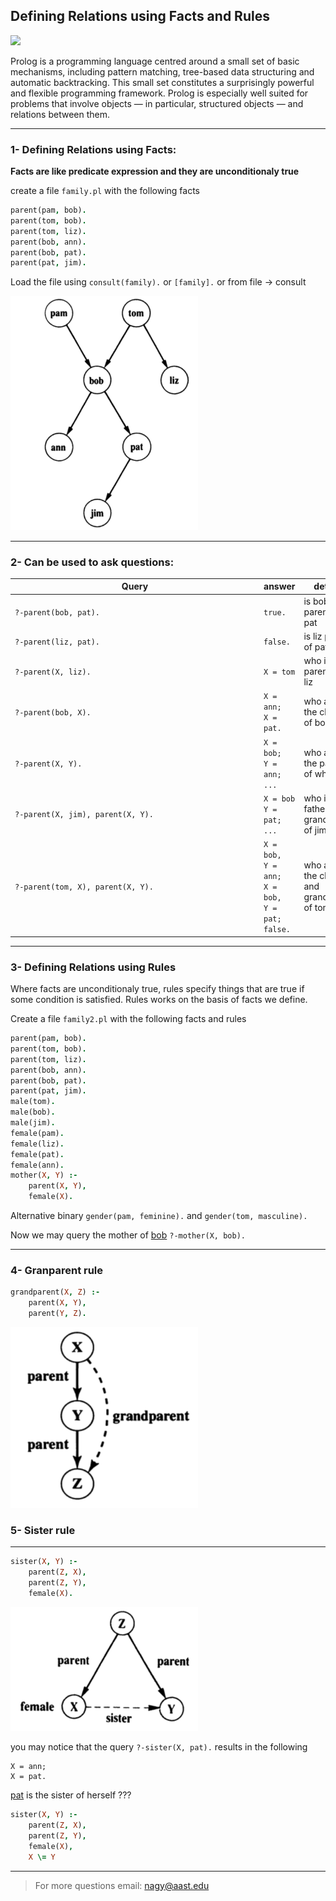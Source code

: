 ## Defining Relations using Facts and Rules


<img src="https://www.swi-prolog.org/icons/swipl.png" style="width:120px;"/>

Prolog is a programming language centred around a small set of basic mechanisms, including pattern matching, tree-based data structuring and automatic backtracking. This small set constitutes a surprisingly powerful and flexible programming framework. Prolog is especially well suited for problems that involve objects — in particular, structured objects — and relations between them.


---
### 1- Defining Relations using Facts:

**Facts are like predicate expression and they are unconditionaly true**

create a file `family.pl` with the following facts
```prolog
parent(pam, bob).
parent(tom, bob).
parent(tom, liz).
parent(bob, ann).
parent(bob, pat).
parent(pat, jim).
```
Load the file using `consult(family).` or `[family].` or from file -> consult

<img src="media/1.png" style="width:300px;"/>

---

### 2- Can be used to ask questions:
| <div style="width:40vw">Query</div> | answer | details |
| - | - | - |
| `?-parent(bob, pat).` | `true.` | is bob parent of pat |
| `?-parent(liz, pat).` | `false.` | is liz parent of pat |
| `?-parent(X, liz).` | `X = tom` | who is the parent of liz |
| `?-parent(bob, X).` | `X = ann;` <br> `X = pat.` | who are the childs of bob |
| `?-parent(X, Y).` | `X = bob;` <br> `Y = ann;` <br> `...` | who are the parents of who |
| `?-parent(X, jim), parent(X, Y).` | `X = bob` <br> `Y = pat;` <br> `...` | who is the father and grandfather of jim |
| `?-parent(tom, X), parent(X, Y).` | `X = bob,` <br> `Y = ann;` <br> `X = bob,` <br> `Y = pat;` <br> `false.` | who are the childs and grandchilds of tom |

---

### 3- Defining Relations using Rules

Where facts are unconditionaly true, rules specify things that are true if some condition is satisfied. Rules works on the basis of facts we define.

Create a file `family2.pl` with the following facts and rules

```prolog
parent(pam, bob).
parent(tom, bob).
parent(tom, liz).
parent(bob, ann).
parent(bob, pat).
parent(pat, jim).
male(tom).
male(bob).
male(jim).
female(pam).
female(liz).
female(pat).
female(ann).
mother(X, Y) :-
    parent(X, Y),
    female(X).
```

Alternative binary `gender(pam, feminine).` and `gender(tom, masculine).`

Now we may query the mother of <u>bob</u> `?-mother(X, bob).`

---
### 4- Granparent rule
```prolog
grandparent(X, Z) :- 
    parent(X, Y), 
    parent(Y, Z).
```
<img src="media/2.png" style="width:300px;"/>


### 5- Sister rule
---
```prolog
sister(X, Y) :- 
    parent(Z, X), 
    parent(Z, Y), 
    female(X).
```
<img src="media/3.png" style="width:300px;"/>

you may notice that the query `?-sister(X, pat).` results in the following
```
X = ann;
X = pat.
```

<u>pat</u> is the sister of herself ???

```prolog
sister(X, Y) :-
    parent(Z, X), 
    parent(Z, Y), 
    female(X), 
    X \= Y
```

---
> For more questions email: nagy@aast.edu
